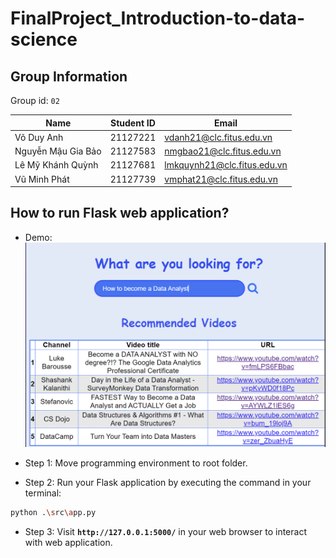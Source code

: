 # FinalProject_Introduction-to-data-science

## Group Information

Group id: `02`

| Name               | Student ID | Email                       |
| ------------------ | ---------- | --------------------------- |
| Võ Duy Anh         | 21127221   | vdanh21@clc.fitus.edu.vn    |
| Nguyễn Mậu Gia Bảo | 21127583   | nmgbao21@clc.fitus.edu.vn   |
| Lê Mỹ Khánh Quỳnh  | 21127681   | lmkquynh21@clc.fitus.edu.vn |
| Vũ Minh Phát       | 21127739   | vmphat21@clc.fitus.edu.vn   |

## How to run Flask web application?

- Demo:
  ![Demo Flask web application](./src/figures/flask_app_demo.png "Demo Flask web application")

- Step 1: Move programming environment to root folder.
- Step 2: Run your Flask application by executing the command in your terminal:

```bash
python .\src\app.py
```

- Step 3: Visit **`http://127.0.0.1:5000/`** in your web browser to interact with web application.
